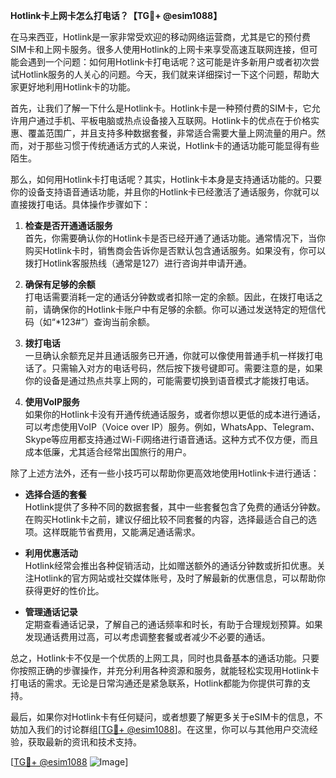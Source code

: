 **Hotlink卡上网卡怎么打电话？【TG💪+ @esim1088】**

在马来西亚，Hotlink是一家非常受欢迎的移动网络运营商，尤其是它的预付费SIM卡和上网卡服务。很多人使用Hotlink的上网卡来享受高速互联网连接，但可能会遇到一个问题：如何用Hotlink卡打电话呢？这可能是许多新用户或者初次尝试Hotlink服务的人关心的问题。今天，我们就来详细探讨一下这个问题，帮助大家更好地利用Hotlink卡的功能。

首先，让我们了解一下什么是Hotlink卡。Hotlink卡是一种预付费的SIM卡，它允许用户通过手机、平板电脑或热点设备接入互联网。Hotlink卡的优点在于价格实惠、覆盖范围广，并且支持多种数据套餐，非常适合需要大量上网流量的用户。然而，对于那些习惯于传统通话方式的人来说，Hotlink卡的通话功能可能显得有些陌生。

那么，如何用Hotlink卡打电话呢？其实，Hotlink卡本身是支持通话功能的。只要你的设备支持语音通话功能，并且你的Hotlink卡已经激活了通话服务，你就可以直接拨打电话。具体操作步骤如下：

1. **检查是否开通通话服务**  
   首先，你需要确认你的Hotlink卡是否已经开通了通话功能。通常情况下，当你购买Hotlink卡时，销售商会告诉你是否默认包含通话服务。如果没有，你可以拨打Hotlink客服热线（通常是127）进行咨询并申请开通。

2. **确保有足够的余额**  
   打电话需要消耗一定的通话分钟数或者扣除一定的余额。因此，在拨打电话之前，请确保你的Hotlink卡账户中有足够的余额。你可以通过发送特定的短信代码（如“*123#”）查询当前余额。

3. **拨打电话**  
   一旦确认余额充足并且通话服务已开通，你就可以像使用普通手机一样拨打电话了。只需输入对方的电话号码，然后按下拨号键即可。需要注意的是，如果你的设备是通过热点共享上网的，可能需要切换到语音模式才能拨打电话。

4. **使用VoIP服务**  
   如果你的Hotlink卡没有开通传统通话服务，或者你想以更低的成本进行通话，可以考虑使用VoIP（Voice over IP）服务。例如，WhatsApp、Telegram、Skype等应用都支持通过Wi-Fi网络进行语音通话。这种方式不仅方便，而且成本低廉，尤其适合经常出国旅行的用户。

除了上述方法外，还有一些小技巧可以帮助你更高效地使用Hotlink卡进行通话：

- **选择合适的套餐**  
   Hotlink提供了多种不同的数据套餐，其中一些套餐包含了免费的通话分钟数。在购买Hotlink卡之前，建议仔细比较不同套餐的内容，选择最适合自己的选项。这样既能节省费用，又能满足通话需求。

- **利用优惠活动**  
   Hotlink经常会推出各种促销活动，比如赠送额外的通话分钟数或折扣优惠。关注Hotlink的官方网站或社交媒体账号，及时了解最新的优惠信息，可以帮助你获得更好的性价比。

- **管理通话记录**  
   定期查看通话记录，了解自己的通话频率和时长，有助于合理规划预算。如果发现通话费用过高，可以考虑调整套餐或者减少不必要的通话。

总之，Hotlink卡不仅是一个优质的上网工具，同时也具备基本的通话功能。只要你按照正确的步骤操作，并充分利用各种资源和服务，就能轻松实现用Hotlink卡打电话的需求。无论是日常沟通还是紧急联系，Hotlink都能为你提供可靠的支持。

最后，如果你对Hotlink卡有任何疑问，或者想要了解更多关于eSIM卡的信息，不妨加入我们的讨论群组[[TG💪+ @esim1088](https://t.me/s/esim1088)]。在这里，你可以与其他用户交流经验，获取最新的资讯和技术支持。

[[TG💪+ @esim1088](https://t.me/s/esim1088) ![Image](https://i.postimg.cc/4NQfJmqS/Snipaste-2025-05-13-00-14-12.png)]